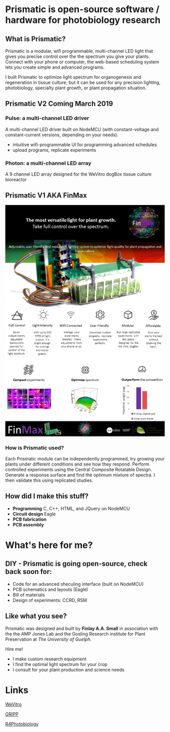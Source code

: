 # Prismatic is open-source software / hardware for photobiology research 

## What is Prismatic?
Prismatic is a modular, wifi programmable, multi-channel LED light that gives you precise control over the the spectrum you give your plants. Connect with your phone or computer, the web-based scheduling system lets you create simple and advanced programs. 

I built Prismatic to optimize light spectrum for organogenesis and regeneration in tissue culture, but it can be used for any precision lighting, photobiology, specialty plant growth, or plant propagation situation.  

## Prismatic V2 Coming March 2019
### Pulse: a multi-channel LED driver
A multi-channel LED driver built on NodeMCU (with constant-voltage and constant-current versions, depending on your needs).
* intuitive wifi-programmable UI for programming advanced schedules
* upload programs, replicate experiments

### Photon: a multi-channel LED array
A 9 channel LED array designed for the WeVitro dogBox tissue culture bioreactor

## Prismatic V1 AKA FinMax 
![Infographic Prismatic V1 AKA FinMax](https://github.com/bigFin/Prismatic/blob/master/infoGraphic8.jpg)


### How is Prismatic used?
Each Prismatic module can be independently programmed, try growing your plants under different conditions and see how they respond. Perform controlled experiments using the Central Composite Rotatable Design. Generate a response surface and find the optimum mixture of spectra. I then validate this using replicated studies. 

## How did I make this stuff?
* **Programming** C, C++, HTML, and JQuery on NodeMCU
* **Circuit design** Eagle
* **PCB fabrication**
* **PCB assembly**

# What's here for me?
## DIY - Prismatic is going open-source, check back soon for:
* Code for an advanced sheculing interface (built on NodeMCU)
* PCB schematics and layouts (Eagle)
* Bill of materials
* Design of experiments: CCRD, RSM



## Like what you see?
Prismatic was designed and built by **Finlay A.A. Small** in association with the the AMP Jones Lab and the Gosling Research institute for Plant Preservation at *The University of Guelph*.

Hire me!
* I make custom research equipment 
* I find the optimal light spectrum for your crop
* I consult for your plant production and science needs

# Links
[WeVitro](https://wevitro.com/)

[GRIPP](Http://http://gripp.ca/)

[R4Photobiology](https://www.r4photobiology.info/)
